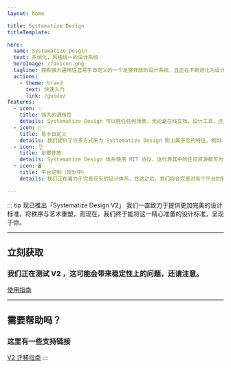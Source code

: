 ```yaml
---
layout: home

title: Systematize Design
titleTemplate: 

hero:
  name: Systematize Desgin
  text: 系统化，风格统一的设计系统
  heroImage: /favicon.png
  tagline: 拥有强大通用性且易于自定义的一个足够开放的设计系统，且正在不断进化为设计生态
  actions:
    - theme: brand
      text: 快速入门
      link: /guide/
features:
  - icon: ✨
    title: 强大的通用性
    details: Systematize Design 可以胜任任何场景，无论是在线文档，设计工具，还是管理后台，都可让你如鱼得水的开始设计工作，而这会带来引人入胜的体验。
  - icon: 🔑
    title: 易于自定义
    details: 我们提供了许多方式来为 Systematize Design 附上属于您的特征，例如「主题色卡」，「圆角变化标准」，合理利用这些工具，可快速使 Systematize Design 加入您的设计风格中。
  - icon: 👌
    title: 足够开放
    details: Systematize Design 体系使用 MIT 协议，这代表其中的任何资源都可为您所用，只需要遵守 MIT 协议，便无需担心版权问题。
  - icon: 🖥️
    title: 平台定制（规划中）
    details: 我们正在着力于完善现有的设计体系，在这之后，我们将会完善对各个平台的特殊异化设计，帮助设计师，用户，开发者找到属于本机平台的美化和效率.

---
```


::: tip 现已推出「Systematize Design V2」
我们一直致力于提供更加完美的设计标准，将秩序与艺术重塑，而现在，我们终于能将这一精心准备的设计标准，呈现于你。


---

## 立刻获取
### 我们正在测试 V2 ，这可能会带来稳定性上的问题，还请注意。

[使用指南](/guide/)

---

## 需要帮助吗？
### 这里有一些支持链接


[V2 迁移指南](/design/updatetov2)
:::